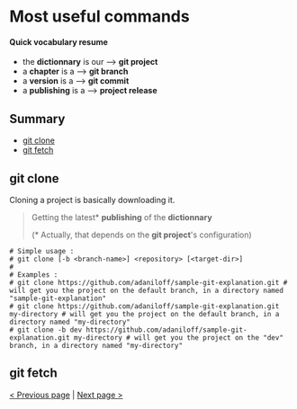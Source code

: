 
# Most useful commands

#### Quick vocabulary resume

- the __dictionnary__ is our --> **git project**
- a __chapter__ is a --> **git branch**
- a __version__ is a --> **git commit**
- a __publishing__ is a --> **project release**

## Summary

- [git clone](#git-clone)
- [git fetch](#git-fetch)

## <a name="git-clone"></a>git clone

Cloning a project is basically downloading it.

> Getting the latest* __publishing__ of the __dictionnary__    
>     
> (* Actually, that depends on the **git project**'s configuration)

```
# Simple usage : 
# git clone [-b <branch-name>] <repository> [<target-dir>]
#
# Examples :
# git clone https://github.com/adaniloff/sample-git-explanation.git # will get you the project on the default branch, in a directory named "sample-git-explanation"
# git clone https://github.com/adaniloff/sample-git-explanation.git my-directory # will get you the project on the default branch, in a directory named "my-directory"
# git clone -b dev https://github.com/adaniloff/sample-git-explanation.git my-directory # will get you the project on the "dev" branch, in a directory named "my-directory"
```

## <a name="git-fetch"></a>git fetch

[< Previous page](/doc/1-git.md) | [Next page >](/doc/3-user-guide.md) 
